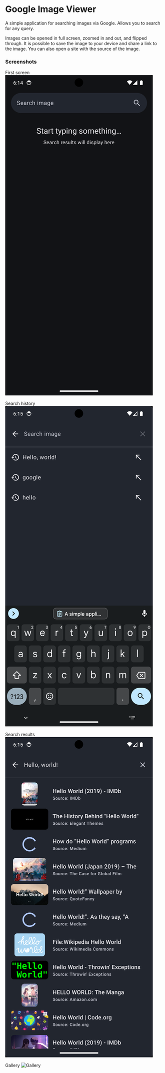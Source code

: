 # Google Image Viewer

A simple application for searching images via Google.
Allows you to search for any query.

Images can be opened in full screen, zoomed in and out, and flipped through.
It is possible to save the image to your device and share a link to the image.
You can also open a site with the source of the image.

### Screenshots

First screen
![First screen](/screenshots/first_screen.png)

Search history
![Search history](/screenshots/search_history.png)

Search results
![Search results](/screenshots/search_results.png)

Gallery
![Gallery](/screenshots/gallery.png)
